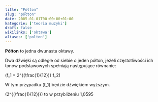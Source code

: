 ```yaml
---
title: "Półton"
slug: "półton"
date: 2005-01-01T00:00:00+01:00
kategorie: ['teoria muzyki']
draft: false
wikilinks: ['oktawa']
aliases: ['polton']
---
```

**Półton** to jedna dwunasta oktawy<!-- link nie odnosił się do niczego -->.

Dwa dźwięki są odległe od siebie o jeden półton, jeżeli częstotliwości
ich tonów podstawowych spełniają następujące równanie:

\(f_1 = 2^{(\frac{1}{12})} f_2\)

W tym przypadku \(f_1\) będzie dźwiękiem wyższym.

\(2^{(\frac{1}{12})}\) to w przybliżeniu 1,0595

